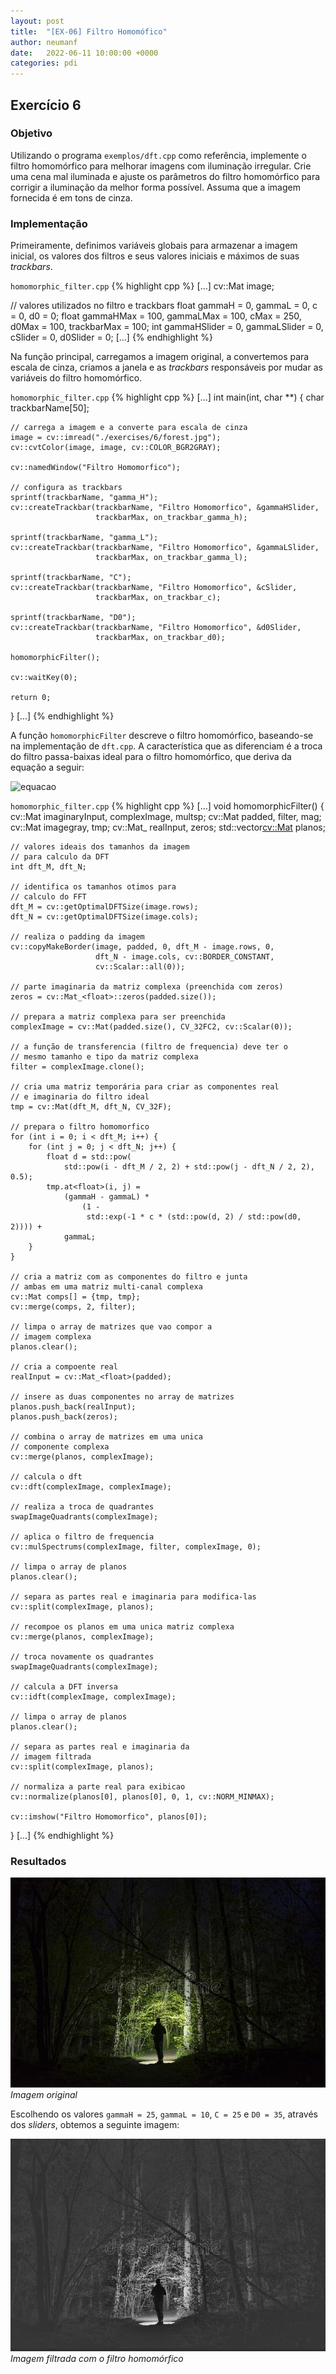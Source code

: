 ```yaml
---
layout: post
title:  "[EX-06] Filtro Homomófico"
author: neumanf
date:   2022-06-11 10:00:00 +0000
categories: pdi
---
```


## Exercício 6

### Objetivo

Utilizando o programa `exemplos/dft.cpp` como referência, implemente o filtro homomórfico para melhorar imagens com iluminação irregular. Crie uma cena mal iluminada e ajuste os parâmetros do filtro homomórfico para corrigir a iluminação da melhor forma possível. Assuma que a imagem fornecida é em tons de cinza.

### Implementação

Primeiramente, definimos variáveis globais para armazenar a imagem inicial, os valores dos filtros e seus valores iniciais e máximos de suas _trackbars_.

`homomorphic_filter.cpp`
{% highlight cpp %}
[...]
cv::Mat image;

// valores utilizados no filtro e trackbars
float gammaH = 0, gammaL = 0, c = 0, d0 = 0;
float gammaHMax = 100, gammaLMax = 100, cMax = 250, d0Max = 100,
      trackbarMax = 100;
int gammaHSlider = 0, gammaLSlider = 0, cSlider = 0, d0Slider = 0;
[...]
{% endhighlight %}

Na função principal, carregamos a imagem original, a convertemos para escala de cinza,  criamos a janela e as _trackbars_ responsáveis por mudar as variáveis do filtro homomórfico.

`homomorphic_filter.cpp`
{% highlight cpp %}
[...]
int main(int, char **) {
    char trackbarName[50];

    // carrega a imagem e a converte para escala de cinza
    image = cv::imread("./exercises/6/forest.jpg");
    cv::cvtColor(image, image, cv::COLOR_BGR2GRAY);

    cv::namedWindow("Filtro Homomorfico");

    // configura as trackbars
    sprintf(trackbarName, "gamma_H");
    cv::createTrackbar(trackbarName, "Filtro Homomorfico", &gammaHSlider,
                       trackbarMax, on_trackbar_gamma_h);

    sprintf(trackbarName, "gamma_L");
    cv::createTrackbar(trackbarName, "Filtro Homomorfico", &gammaLSlider,
                       trackbarMax, on_trackbar_gamma_l);

    sprintf(trackbarName, "C");
    cv::createTrackbar(trackbarName, "Filtro Homomorfico", &cSlider,
                       trackbarMax, on_trackbar_c);

    sprintf(trackbarName, "D0");
    cv::createTrackbar(trackbarName, "Filtro Homomorfico", &d0Slider,
                       trackbarMax, on_trackbar_d0);

    homomorphicFilter();

    cv::waitKey(0);

    return 0;
}
[...]
{% endhighlight %}

A função `homomorphicFilter` descreve o filtro homomórfico, baseando-se na implementação de `dft.cpp`. A característica que as diferenciam é a troca do filtro passa-baixas ideal para o filtro homomórfico, que deriva da equação a seguir:

![equacao](https://i.stack.imgur.com/VSKA5.png)

`homomorphic_filter.cpp`
{% highlight cpp %}
[...]
void homomorphicFilter() {
    cv::Mat imaginaryInput, complexImage, multsp;
    cv::Mat padded, filter, mag;
    cv::Mat imagegray, tmp;
    cv::Mat_<float> realInput, zeros;
    std::vector<cv::Mat> planos;

    // valores ideais dos tamanhos da imagem
    // para calculo da DFT
    int dft_M, dft_N;

    // identifica os tamanhos otimos para
    // calculo do FFT
    dft_M = cv::getOptimalDFTSize(image.rows);
    dft_N = cv::getOptimalDFTSize(image.cols);

    // realiza o padding da imagem
    cv::copyMakeBorder(image, padded, 0, dft_M - image.rows, 0,
                       dft_N - image.cols, cv::BORDER_CONSTANT,
                       cv::Scalar::all(0));

    // parte imaginaria da matriz complexa (preenchida com zeros)
    zeros = cv::Mat_<float>::zeros(padded.size());

    // prepara a matriz complexa para ser preenchida
    complexImage = cv::Mat(padded.size(), CV_32FC2, cv::Scalar(0));

    // a função de transferencia (filtro de frequencia) deve ter o
    // mesmo tamanho e tipo da matriz complexa
    filter = complexImage.clone();

    // cria uma matriz temporária para criar as componentes real
    // e imaginaria do filtro ideal
    tmp = cv::Mat(dft_M, dft_N, CV_32F);

    // prepara o filtro homomorfico
    for (int i = 0; i < dft_M; i++) {
        for (int j = 0; j < dft_N; j++) {
            float d = std::pow(
                std::pow(i - dft_M / 2, 2) + std::pow(j - dft_N / 2, 2), 0.5);
            tmp.at<float>(i, j) =
                (gammaH - gammaL) *
                    (1 -
                     std::exp(-1 * c * (std::pow(d, 2) / std::pow(d0, 2)))) +
                gammaL;
        }
    }

    // cria a matriz com as componentes do filtro e junta
    // ambas em uma matriz multi-canal complexa
    cv::Mat comps[] = {tmp, tmp};
    cv::merge(comps, 2, filter);

    // limpa o array de matrizes que vao compor a
    // imagem complexa
    planos.clear();

    // cria a compoente real
    realInput = cv::Mat_<float>(padded);

    // insere as duas componentes no array de matrizes
    planos.push_back(realInput);
    planos.push_back(zeros);

    // combina o array de matrizes em uma unica
    // componente complexa
    cv::merge(planos, complexImage);

    // calcula o dft
    cv::dft(complexImage, complexImage);

    // realiza a troca de quadrantes
    swapImageQuadrants(complexImage);

    // aplica o filtro de frequencia
    cv::mulSpectrums(complexImage, filter, complexImage, 0);

    // limpa o array de planos
    planos.clear();

    // separa as partes real e imaginaria para modifica-las
    cv::split(complexImage, planos);

    // recompoe os planos em uma unica matriz complexa
    cv::merge(planos, complexImage);

    // troca novamente os quadrantes
    swapImageQuadrants(complexImage);

    // calcula a DFT inversa
    cv::idft(complexImage, complexImage);

    // limpa o array de planos
    planos.clear();

    // separa as partes real e imaginaria da
    // imagem filtrada
    cv::split(complexImage, planos);

    // normaliza a parte real para exibicao
    cv::normalize(planos[0], planos[0], 0, 1, cv::NORM_MINMAX);

    cv::imshow("Filtro Homomorfico", planos[0]);
}
[...]
{% endhighlight %}

### Resultados

![Imagem original](../src/exercises/6/forest.jpg)
*Imagem original*

Escolhendo os valores `gammaH = 25`, `gammaL = 10`, `C = 25` e `D0 = 35`, através dos _sliders_, obtemos a seguinte imagem:

![Imagem filtrada](../src/exercises/6/output.png)
*Imagem filtrada com o filtro homomórfico*

